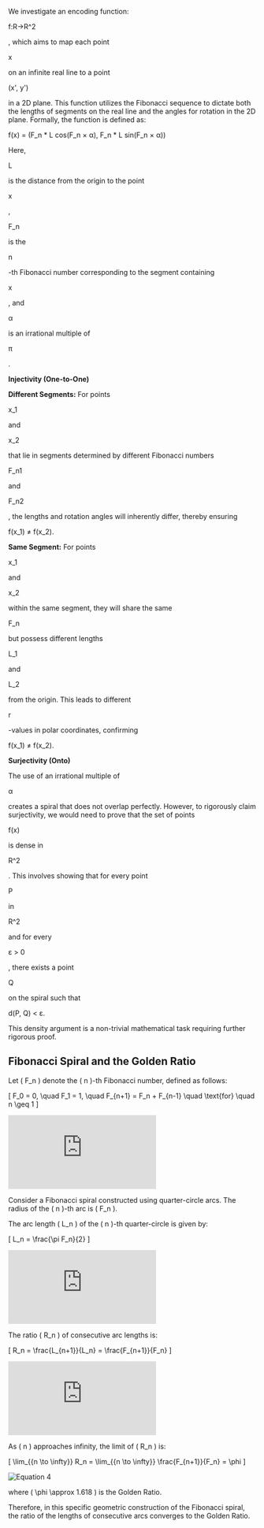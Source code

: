 We investigate an encoding function:

f:R→R^2

, which aims to map each point

x

on an infinite real line to a point

(x', y')

in a 2D plane. This function utilizes the Fibonacci sequence to dictate both the lengths of segments on the real line and the angles for rotation in the 2D plane. Formally, the function is defined as:

f(x) = (F_n * L cos(F_n × α), F_n * L sin(F_n × α))

Here,

L

is the distance from the origin to the point

x

,

F_n

is the

n

-th Fibonacci number corresponding to the segment containing

x

, and

α

is an irrational multiple of

π

.

**Injectivity (One-to-One)**

**Different Segments:** For points

x_1

and

x_2

that lie in segments determined by different Fibonacci numbers

F_n1

and

F_n2

, the lengths and rotation angles will inherently differ, thereby ensuring

f(x_1) ≠ f(x_2).

**Same Segment:** For points

x_1

and

x_2

within the same segment, they will share the same

F_n

but possess different lengths

L_1

and

L_2

from the origin. This leads to different

r

-values in polar coordinates, confirming

f(x_1) ≠ f(x_2).

**Surjectivity (Onto)**

The use of an irrational multiple of

α

creates a spiral that does not overlap perfectly. However, to rigorously claim surjectivity, we would need to prove that the set of points

f(x)

is dense in

R^2

. This involves showing that for every point

P

in

R^2

and for every

ε > 0

, there exists a point

Q

on the spiral such that

d(P, Q) < ε.

This density argument is a non-trivial mathematical task requiring further rigorous proof.




## Fibonacci Spiral and the Golden Ratio

Let \( F_n \) denote the \( n \)-th Fibonacci number, defined as follows:

\[ F_0 = 0, \quad F_1 = 1, \quad F_{n+1} = F_n + F_{n-1} \quad \\text{for} \quad n \\geq 1 \]

![Equation 1](https://latex.codecogs.com/gif.latex?F_0%20%3D%200%2C%20%5Cquad%20F_1%20%3D%201%2C%20%5Cquad%20F_%7Bn%2B1%7D%20%3D%20F_n%20%2B%20F_%7Bn-1%7D%20%5Cquad%20%5Ctext%7Bfor%7D%20%5Cquad%20n%20%5Cgeq%201)

Consider a Fibonacci spiral constructed using quarter-circle arcs. The radius of the \( n \)-th arc is \( F_n \).

The arc length \( L_n \) of the \( n \)-th quarter-circle is given by:

\[ L_n = \\frac{\\pi F_n}{2} \]

![Equation 2](https://latex.codecogs.com/gif.latex?L_n%20%3D%20%5Cfrac%7B%5Cpi%20F_n%7D%7B2%7D)

The ratio \( R_n \) of consecutive arc lengths is:

\[ R_n = \\frac{L_{n+1}}{L_n} = \\frac{F_{n+1}}{F_n} \]

![Equation 3](https://latex.codecogs.com/gif.latex?R_n%20%3D%20%5Cfrac%7BL_%7Bn%2B1%7D%7D%7BL_n%7D%20%3D%20%5Cfrac%7BF_%7Bn%2B1%7D%7D%7BF_n%7D)

As \( n \) approaches infinity, the limit of \( R_n \) is:

\[ \\lim_{{n \\to \\infty}} R_n = \\lim_{{n \\to \\infty}} \\frac{F_{n+1}}{F_n} = \\phi \]

![Equation 4](https://latex.codecogs.com/gif.latex?%5Clim_{{n%20%5Cto%20%5Cinfty}}%20R_n%20%3D%20%5Clim_{{n%20%5Cto%20%5Cinfty}}%20%5Cfrac%7BF_%7Bn%2B1%7D%7D%7BF_n%7D%20%3D%20%5Cphi)

where \( \\phi \\approx 1.618 \) is the Golden Ratio.

Therefore, in this specific geometric construction of the Fibonacci spiral, the ratio of the lengths of consecutive arcs converges to the Golden Ratio.
